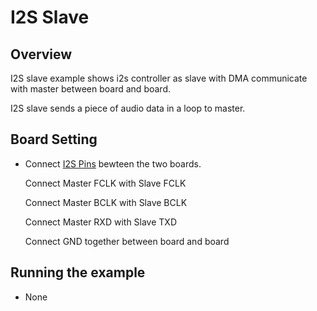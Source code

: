 # I2S Slave

## Overview

I2S slave example shows i2s controller as slave with DMA communicate with master between board and board.

I2S slave sends a piece of audio data in a loop to master.

## Board Setting

- Connect [I2S Pins](lab_board_app_i2s_pin) bewteen the two boards.

  Connect Master FCLK with Slave FCLK

  Connect Master BCLK with Slave BCLK

  Connect Master RXD with Slave TXD

  Connect GND together between board and board

## Running the example

- None
